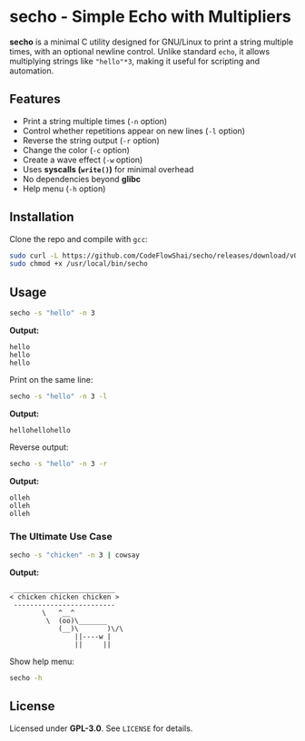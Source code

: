 # secho - Simple Echo with Multipliers

**secho** is a minimal C utility designed for GNU/Linux to print a string multiple times, with an optional newline control. Unlike standard `echo`, it allows multiplying strings like `"hello"*3`, making it useful for scripting and automation.

## Features
- Print a string multiple times (`-n` option)
- Control whether repetitions appear on new lines (`-l` option)
- Reverse the string output (`-r` option)
- Change the color (`-c` option)
- Create a wave effect (`-w` option)
- Uses **syscalls (`write()`)** for minimal overhead
- No dependencies beyond **glibc**
- Help menu (`-h` option)
## Installation
Clone the repo and compile with `gcc`:
```sh
sudo curl -L https://github.com/CodeFlowShai/secho/releases/download/v0.2.0/secho -o /usr/local/bin/secho
sudo chmod +x /usr/local/bin/secho
```

## Usage
```sh
secho -s "hello" -n 3
```
**Output:**
```
hello
hello
hello
```

Print on the same line:
```sh
secho -s "hello" -n 3 -l
```
**Output:**
```
hellohellohello
```


Reverse output:
```sh
secho -s "hello" -n 3 -r
```
**Output:**
```
olleh
olleh
olleh
```

### **The Ultimate Use Case**
```sh
secho -s "chicken" -n 3 | cowsay
```
**Output:**
```
 _________________________
< chicken chicken chicken >
 -------------------------
        \   ^__^
         \  (oo)\_______
            (__)\       )\/\
                ||----w |
                ||     ||
```

Show help menu:
```sh
secho -h
```
## License
Licensed under **GPL-3.0**. See `LICENSE` for details.
